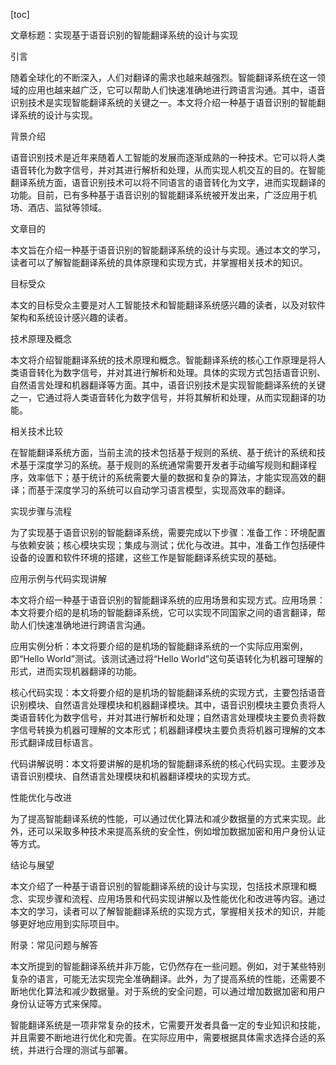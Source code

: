 
[toc]                    
                
                
文章标题：实现基于语音识别的智能翻译系统的设计与实现

引言

随着全球化的不断深入，人们对翻译的需求也越来越强烈。智能翻译系统在这一领域的应用也越来越广泛，它可以帮助人们快速准确地进行跨语言沟通。其中，语音识别技术是实现智能翻译系统的关键之一。本文将介绍一种基于语音识别的智能翻译系统的设计与实现。

背景介绍

语音识别技术是近年来随着人工智能的发展而逐渐成熟的一种技术。它可以将人类语音转化为数字信号，并对其进行解析和处理，从而实现人机交互的目的。在智能翻译系统方面，语音识别技术可以将不同语言的语音转化为文字，进而实现翻译的功能。目前，已有多种基于语音识别的智能翻译系统被开发出来，广泛应用于机场、酒店、监狱等领域。

文章目的

本文旨在介绍一种基于语音识别的智能翻译系统的设计与实现。通过本文的学习，读者可以了解智能翻译系统的具体原理和实现方式，并掌握相关技术的知识。

目标受众

本文的目标受众主要是对人工智能技术和智能翻译系统感兴趣的读者，以及对软件架构和系统设计感兴趣的读者。

技术原理及概念

本文将介绍智能翻译系统的技术原理和概念。智能翻译系统的核心工作原理是将人类语音转化为数字信号，并对其进行解析和处理。具体的实现方式包括语音识别、自然语言处理和机器翻译等方面。其中，语音识别技术是实现智能翻译系统的关键之一，它通过将人类语音转化为数字信号，并将其解析和处理，从而实现翻译的功能。

相关技术比较

在智能翻译系统方面，当前主流的技术包括基于规则的系统、基于统计的系统和技术基于深度学习的系统。基于规则的系统通常需要开发者手动编写规则和翻译程序，效率低下；基于统计的系统需要大量的数据和复杂的算法，才能实现高效的翻译；而基于深度学习的系统可以自动学习语言模型，实现高效率的翻译。

实现步骤与流程

为了实现基于语音识别的智能翻译系统，需要完成以下步骤：准备工作：环境配置与依赖安装；核心模块实现；集成与测试；优化与改进。其中，准备工作包括硬件设备的设置和软件环境的搭建，这些工作是智能翻译系统实现的基础。

应用示例与代码实现讲解

本文将介绍一种基于语音识别的智能翻译系统的应用场景和实现方式。应用场景：本文将要介绍的是机场的智能翻译系统，它可以实现不同国家之间的语言翻译，帮助人们快速准确地进行跨语言沟通。

应用实例分析：本文将要介绍的是机场的智能翻译系统的一个实际应用案例，即“Hello World”测试。该测试通过将“Hello World”这句英语转化为机器可理解的形式，进而实现机器翻译的功能。

核心代码实现：本文将要介绍的是机场的智能翻译系统的实现方式，主要包括语音识别模块、自然语言处理模块和机器翻译模块。其中，语音识别模块主要负责将人类语音转化为数字信号，并对其进行解析和处理；自然语言处理模块主要负责将数字信号转换为机器可理解的文本形式；机器翻译模块主要负责将机器可理解的文本形式翻译成目标语言。

代码讲解说明：本文将要讲解的是机场的智能翻译系统的核心代码实现。主要涉及语音识别模块、自然语言处理模块和机器翻译模块的实现方式。

性能优化与改进

为了提高智能翻译系统的性能，可以通过优化算法和减少数据量的方式来实现。此外，还可以采取多种技术来提高系统的安全性，例如增加数据加密和用户身份认证等方式。

结论与展望

本文介绍了一种基于语音识别的智能翻译系统的设计与实现，包括技术原理和概念、实现步骤和流程、应用场景和代码实现讲解以及性能优化和改进等内容。通过本文的学习，读者可以了解智能翻译系统的实现方式，掌握相关技术的知识，并能够更好地应用到实际项目中。

附录：常见问题与解答

本文所提到的智能翻译系统并非万能，它仍然存在一些问题。例如，对于某些特别复杂的语言，可能无法实现完全准确翻译。此外，为了提高系统的性能，还需要不断地优化算法和减少数据量。对于系统的安全问题，可以通过增加数据加密和用户身份认证等方式来保障。

智能翻译系统是一项非常复杂的技术，它需要开发者具备一定的专业知识和技能，并且需要不断地进行优化和完善。在实际应用中，需要根据具体需求选择合适的系统，并进行合理的测试与部署。

